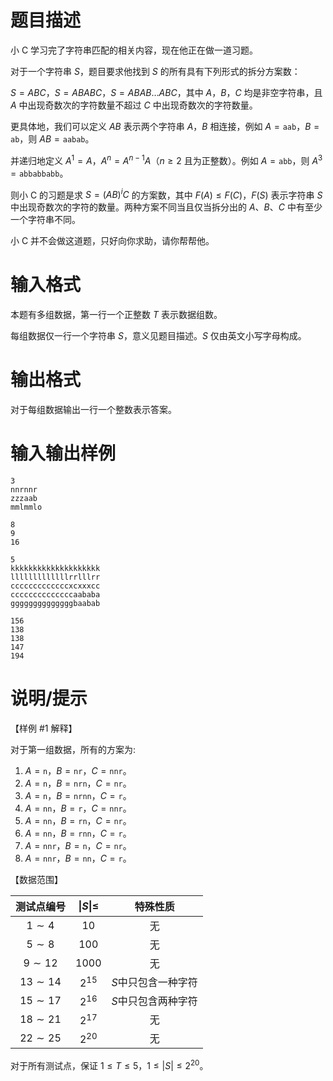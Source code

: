 # 题目描述

小 C 学习完了字符串匹配的相关内容，现在他正在做一道习题。

对于一个字符串 $S$，题目要求他找到 $S$ 的所有具有下列形式的拆分方案数：

$S = ABC$，$S = ABABC$，$S = ABAB \ldots ABC$，其中 $A$，$B$，$C$ 均是非空字符串，且 $A$ 中出现奇数次的字符数量不超过 $C$ 中出现奇数次的字符数量。

更具体地，我们可以定义 $AB$ 表示两个字符串 $A$，$B$ 相连接，例如 $A = \texttt{aab}$，$B = \texttt{ab}$，则 $AB = \texttt{aabab}$。

并递归地定义 $A^1=A$，$A^n = A^{n - 1} A$（$n \ge 2$ 且为正整数）。例如 $A = \texttt{abb}$，则 $A^3=\texttt{abbabbabb}$。

则小 C 的习题是求 $S = {(AB)}^iC$ 的方案数，其中 $F(A) \le F(C)$，$F(S)$ 表示字符串 $S$ 中出现奇数次的字符的数量。两种方案不同当且仅当拆分出的 $A$、$B$、$C$ 中有至少一个字符串不同。

小 C 并不会做这道题，只好向你求助，请你帮帮他。

# 输入格式

本题有多组数据，第一行一个正整数 $T$ 表示数据组数。

每组数据仅一行一个字符串 $S$，意义见题目描述。$S$ 仅由英文小写字母构成。

# 输出格式

对于每组数据输出一行一个整数表示答案。

# 输入输出样例

```input1
3
nnrnnr
zzzaab
mmlmmlo
```

```output1
8
9
16
```

```input2
5
kkkkkkkkkkkkkkkkkkkk
lllllllllllllrrlllrr
cccccccccccccxcxxxcc
ccccccccccccccaababa
ggggggggggggggbaabab
```

```output2
156
138
138
147
194
```

# 说明/提示

【样例 #1 解释】

对于第一组数据，所有的方案为:

1. $A=\texttt{n}，B=\texttt{nr}，C=\texttt{nnr}$。
2. $A=\texttt{n}，B=\texttt{nrn}，C=\texttt{nr}$。
3. $A=\texttt{n}，B=\texttt{nrnn}，C=\texttt{r}$。
4. $A=\texttt{nn}，B=\texttt{r}，C=\texttt{nnr}$。
5. $A=\texttt{nn}，B=\texttt{rn}，C=\texttt{nr}$。
6. $A=\texttt{nn}，B=\texttt{rnn}，C=\texttt{r}$。
7. $A=\texttt{nnr}，B=\texttt{n}，C=\texttt{nr}$。
8. $A=\texttt{nnr}，B=\texttt{nn}，C=\texttt{r}$。

【数据范围】

|  测试点编号  | $\|S\| \leq$ |    **特殊性质**     |
| :----------: | :----------: | :-----------------: |
|  $1 \sim 4$  |      10      |         无          |
|  $5 \sim 8$  |     100      |         无          |
| $9 \sim 12$  |     1000     |         无          |
| $13 \sim 14$ |   $2^{15}$   | $S$中只包含一种字符 |
| $15 \sim 17$ |   $2^{16}$   | $S$中只包含两种字符 |
| $18 \sim 21$ |   $2^{17}$   |         无          |
| $22 \sim 25$ |   $2^{20}$   |         无          |

对于所有测试点，保证 $1 \le T \le 5$，$1 \le |S| \le 2^{20}$。
